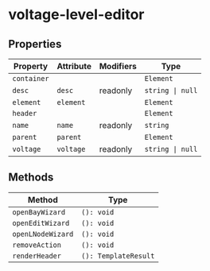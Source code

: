 # voltage-level-editor

## Properties

| Property    | Attribute | Modifiers | Type             |
|-------------|-----------|-----------|------------------|
| `container` |           |           | `Element`        |
| `desc`      | `desc`    | readonly  | `string \| null` |
| `element`   | `element` |           | `Element`        |
| `header`    |           |           | `Element`        |
| `name`      | `name`    | readonly  | `string`         |
| `parent`    | `parent`  |           | `Element`        |
| `voltage`   | `voltage` | readonly  | `string \| null` |

## Methods

| Method            | Type                 |
|-------------------|----------------------|
| `openBayWizard`   | `(): void`           |
| `openEditWizard`  | `(): void`           |
| `openLNodeWizard` | `(): void`           |
| `removeAction`    | `(): void`           |
| `renderHeader`    | `(): TemplateResult` |
